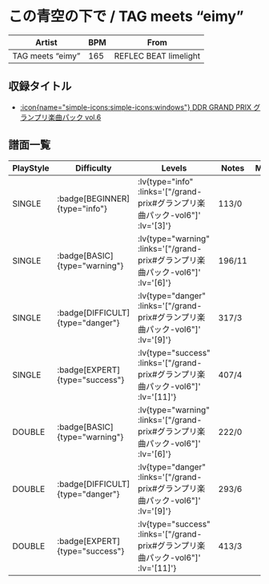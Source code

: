 # この青空の下で / TAG meets “eimy”

|Artist|BPM|From|
|------|---|----|
|TAG meets “eimy”|165|REFLEC BEAT limelight|

## 収録タイトル

- [ :icon{name="simple-icons:simple-icons:windows"} DDR GRAND PRIX グランプリ楽曲パック vol.6](/grand-prix#グランプリ楽曲パック-vol6)

## 譜面一覧

|PlayStyle|Difficulty|Levels|Notes|Movie|
|---------|----------|------|-----|-----|
|SINGLE| :badge[BEGINNER]{type="info"} | :lv{type="info" :links='["/grand-prix#グランプリ楽曲パック-vol6"]' :lv='[3]'} |113/0||
|SINGLE| :badge[BASIC]{type="warning"} | :lv{type="warning" :links='["/grand-prix#グランプリ楽曲パック-vol6"]' :lv='[6]'} |196/11||
|SINGLE| :badge[DIFFICULT]{type="danger"} | :lv{type="danger" :links='["/grand-prix#グランプリ楽曲パック-vol6"]' :lv='[9]'} |317/3||
|SINGLE| :badge[EXPERT]{type="success"} | :lv{type="success" :links='["/grand-prix#グランプリ楽曲パック-vol6"]' :lv='[11]'} |407/4||
|DOUBLE| :badge[BASIC]{type="warning"} | :lv{type="warning" :links='["/grand-prix#グランプリ楽曲パック-vol6"]' :lv='[6]'} |222/0||
|DOUBLE| :badge[DIFFICULT]{type="danger"} | :lv{type="danger" :links='["/grand-prix#グランプリ楽曲パック-vol6"]' :lv='[9]'} |293/6||
|DOUBLE| :badge[EXPERT]{type="success"} | :lv{type="success" :links='["/grand-prix#グランプリ楽曲パック-vol6"]' :lv='[11]'} |413/3||

